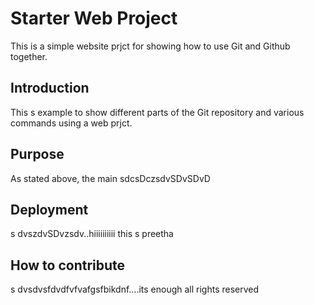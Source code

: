 # Starter Web Project


This is a simple website prjct for showing how to use Git and Github together.



## Introduction


This s example to show different parts of the Git repository and various commands using a web prjct.



## Purpose


As stated above, the main sdcsDczsdvSDvSDvD



## Deployment

s
dvszdvSDvzsdv..hiiiiiiiiii this s preetha


## How to contribute

s
dvsdvsfdvdfvfvafgsfbikdnf....its enough all rights reserved